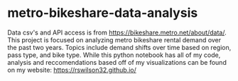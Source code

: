 # metro-bikeshare-data-analysis

Data csv's and API access is from https://bikeshare.metro.net/about/data/.
This project is focused on analyzing metro bikeshare rental demand over the past two years. Topics include demand shifts over time based on region, pass type, and bike type.
While this python notebook has all of my code, analysis and reccomendations based off of my visualizations can be found on my website: https://rswilson32.github.io/

